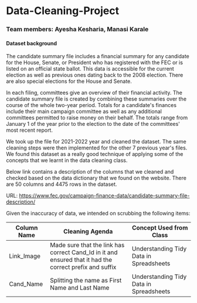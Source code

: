 # Data-Cleaning-Project
### Team members: Ayesha Kesharia, Manasi Karale
#### Dataset background
The candidate summary file includes a financial summary for any candidate for the House, Senate, or President who has registered with the FEC or is listed on an official state ballot. This data is accessible for the current election as well as previous ones dating back to the 2008 election. There are also special elections for the House and Senate.

In each filing, committees give an overview of their financial activity. The candidate summary file is created by combining these summaries over the course of the whole two-year period. Totals for a candidate's finances include their main campaign committee as well as any additional committees permitted to raise money on their behalf. The totals range from January 1 of the year prior to the election to the date of the committees' most recent report.

We took up the file for 2021-2022 year and cleaned the dataset. The same cleaning steps were then implemented for the other 7 previous year's files. 
We found this dataset as a really good technique of applying some of the concepts that we learnt in the data cleaning class.

Below link contains a description of the columns that we cleaned and checked based on the data dictionary that we found on the website. There are 50 columns and 4475 rows in the dataset.

URL: https://www.fec.gov/campaign-finance-data/candidate-summary-file-description/

Given the inaccuracy of data, we intended on scrubbing the following items:

| Column Name | Cleaning Agenda | Concept Used from Class |
|-------------|-----------------|------------------------|
|Link_Image | Made sure that the link has correct Cand_Id in it and ensured that it had the correct prefix and suffix | Understanding Tidy Data in Spreadsheets |
|Cand_Name | Splitting the name as First Name and Last Name | Understanding Tidy Data in Spreadsheets | 




